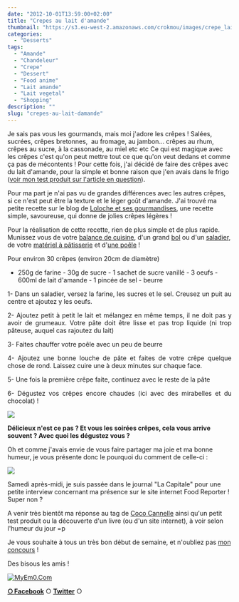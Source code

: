 ```yaml
---
date: "2012-10-01T13:59:00+02:00"
title: "Crepes au lait d'amande"
thumbnail: "https://s3.eu-west-2.amazonaws.com/crokmou/images/crepe_lait_amande_vanille.jpg"
categories:
  - "Desserts"
tags:
  - "Amande"
  - "Chandeleur"
  - "Crepe"
  - "Dessert"
  - "Food anime"
  - "Lait amande"
  - "Lait vegetal"
  - "Shopping"
description: ""
slug: "crepes-au-lait-damande"
---
```


Je sais pas vous les gourmands, mais moi j'adore les crêpes ! Salées, sucrées, crêpes bretonnes,  au fromage, au jambon... crêpes au rhum, crêpes au sucre, à la cassonade, au miel etc etc Ce qui est magique avec les crêpes c'est qu'on peut mettre tout ce que qu'on veut dedans et comme ça pas de mécontents ! Pour cette fois, j'ai décidé de faire des crêpes avec du lait d'amande, pour la simple et bonne raison que j'en avais dans le frigo ([voir mon test produit sur l'article en question](https://crokmou.com/2012/09/lait-damande-alpro-vendrediiii-test.html)).

Pour ma part je n'ai pas vu de grandes différences avec les autres crêpes, si ce n'est peut être la texture et le léger goût d'amande. J'ai trouvé ma petite recette sur le blog de [Loloche et ses gourmandises](http://loloche-et-ses-gourmandises.over-blog.com/article-crepes-au-lait-d-amandes-100131844-comments.html#anchorComment), une recette simple, savoureuse, qui donne de jolies crêpes légères !

Pour la réalisation de cette recette, rien de plus simple et de plus rapide. Munissez vous de votre [balance de cuisine](http://www.rueducommerce.fr/m/pl/malid:9633601), d'un grand [bol](http://www.rueducommerce.fr/m/pl/malid:4769881) ou d'un [saladier](http://www.rueducommerce.fr/m/pl/malid:4769897), de votre [matériel à pâtisserie](http://www.rueducommerce.fr/m/pl/malid:12468605) et d'[une poêle](http://www.rueducommerce.fr/m/pl/malid:4769951) !

Pour environ 30 crêpes (environ 20cm de diamètre)

- 250g de farine - 30g de sucre - 1 sachet de sucre vanillé - 3 oeufs - 600ml de lait d'amande - 1 pincée de sel - beurre

<div style="text-align: justify;">1- Dans un saladier, versez la farine, les sucres et le sel. Creusez un puit au centre et ajoutez y les oeufs.

2- Ajoutez petit à petit le lait et mélangez en même temps, il ne doit pas y avoir de grumeaux. Votre pâte doit être lisse et pas trop liquide (ni trop pâteuse, auquel cas rajoutez du lait)

3- Faites chauffer votre poêle avec un peu de beurre

4- Ajoutez une bonne louche de pâte et faites de votre crêpe quelque chose de rond. Laissez cuire une à deux minutes sur chaque face.

5- Une fois la première crêpe faite, continuez avec le reste de la pâte

6- Dégustez vos crêpes encore chaudes (ici avec des mirabelles et du chocolat) !

</div>

[![](http://2.bp.blogspot.com/-njW3yfsXLmU/UGCiIozV0fI/AAAAAAAAElU/_mP5gioynTI/s640/crepe_lait_amande_crokmou.gif)](http://2.bp.blogspot.com/-njW3yfsXLmU/UGCiIozV0fI/AAAAAAAAElU/_mP5gioynTI/s1600/crepe_lait_amande_crokmou.gif)

**Délicieux n'est ce pas ? Et vous les soirées crêpes, cela vous arrive souvent ? Avec quoi les dégustez vous ?**

Oh et comme j'avais envie de vous faire partager ma joie et ma bonne humeur, je vous présente donc le pourquoi du comment de celle-ci :

[![](http://2.bp.blogspot.com/-qn34HuDxNC4/UGmRR7SQFAI/AAAAAAAAErs/E-bD_R8YA8c/s640/Journal_capitale.jpg)](http://2.bp.blogspot.com/-qn34HuDxNC4/UGmRR7SQFAI/AAAAAAAAErs/E-bD_R8YA8c/s1600/Journal_capitale.jpg)

Samedi après-midi, je suis passée dans le journal "La Capitale" pour une petite interview concernant ma présence sur le site internet Food Reporter ! Super non ?

A venir très bientôt ma réponse au tag de [Coco Cannelle](http://coco-cannelle.blogspot.be/) ainsi qu'un petit test produit ou la découverte d'un livre (ou d'un site internet), à voir selon l'humeur du jour =p

Je vous souhaite à tous un très bon début de semaine, et n'oubliez pas [mon concours](https://crokmou.com/2012/09/gagnez-un-tablier-de-cuisine.html) !

Des bisous les amis !

[![MyEm0.Com](http://i269.photobucket.com/albums/jj72/myem0/02/cute-panda-emoticon-006.gif)](http://www.myem0.com/emoticon/cute-panda-emoticon/)

[**○<span style="font-size: xx-small; margin: 0px; outline: 0px; padding: 0px;"><span style="font-family: Arial, Helvetica, sans-serif; margin: 0px; outline: 0px; padding: 0px;"> </span></span>Facebook**](https://www.facebook.com/pages/CroKMou/148093255259077) ○ [**Twitter**](https://twitter.com/Crokmou) ○